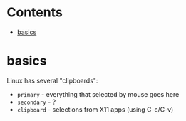 # Contents

- [basics](#basics)

# basics
Linux has several "clipboards":
* `primary` - everything that selected by mouse goes here
* `secondary` - ?
* `clipboard` - selections from X11 apps (using C-c/C-v)

